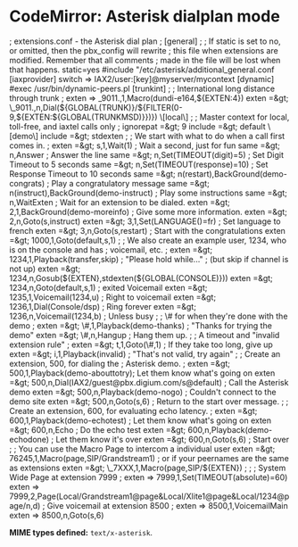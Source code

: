 CodeMirror: Asterisk dialplan mode
==================================

; extensions.conf - the Asterisk dial plan ; \[general\] ; ; If static is set to no, or omitted, then the pbx\_config will rewrite ; this file when extensions are modified. Remember that all comments ; made in the file will be lost when that happens. static=yes \#include "/etc/asterisk/additional\_general.conf \[iaxprovider\] switch =&gt; IAX2/user:\[key\]@myserver/mycontext \[dynamic\] \#exec /usr/bin/dynamic-peers.pl \[trunkint\] ; ; International long distance through trunk ; exten =&gt; \_9011.,1,Macro(dundi-e164,${EXTEN:4}) exten =&gt; \_9011.,n,Dial(${GLOBAL(TRUNK)}/${FILTER(0-9,${EXTEN:${GLOBAL(TRUNKMSD)}})}) \[local\] ; ; Master context for local, toll-free, and iaxtel calls only ; ignorepat =&gt; 9 include =&gt; default \[demo\] include =&gt; stdexten ; ; We start with what to do when a call first comes in. ; exten =&gt; s,1,Wait(1) ; Wait a second, just for fun same =&gt; n,Answer ; Answer the line same =&gt; n,Set(TIMEOUT(digit)=5) ; Set Digit Timeout to 5 seconds same =&gt; n,Set(TIMEOUT(response)=10) ; Set Response Timeout to 10 seconds same =&gt; n(restart),BackGround(demo-congrats) ; Play a congratulatory message same =&gt; n(instruct),BackGround(demo-instruct) ; Play some instructions same =&gt; n,WaitExten ; Wait for an extension to be dialed. exten =&gt; 2,1,BackGround(demo-moreinfo) ; Give some more information. exten =&gt; 2,n,Goto(s,instruct) exten =&gt; 3,1,Set(LANGUAGE()=fr) ; Set language to french exten =&gt; 3,n,Goto(s,restart) ; Start with the congratulations exten =&gt; 1000,1,Goto(default,s,1) ; ; We also create an example user, 1234, who is on the console and has ; voicemail, etc. ; exten =&gt; 1234,1,Playback(transfer,skip) ; "Please hold while..." ; (but skip if channel is not up) exten =&gt; 1234,n,Gosub(${EXTEN},stdexten(${GLOBAL(CONSOLE)})) exten =&gt; 1234,n,Goto(default,s,1) ; exited Voicemail exten =&gt; 1235,1,Voicemail(1234,u) ; Right to voicemail exten =&gt; 1236,1,Dial(Console/dsp) ; Ring forever exten =&gt; 1236,n,Voicemail(1234,b) ; Unless busy ; ; \# for when they're done with the demo ; exten =&gt; \#,1,Playback(demo-thanks) ; "Thanks for trying the demo" exten =&gt; \#,n,Hangup ; Hang them up. ; ; A timeout and "invalid extension rule" ; exten =&gt; t,1,Goto(\#,1) ; If they take too long, give up exten =&gt; i,1,Playback(invalid) ; "That's not valid, try again" ; ; Create an extension, 500, for dialing the ; Asterisk demo. ; exten =&gt; 500,1,Playback(demo-abouttotry); Let them know what's going on exten =&gt; 500,n,Dial(IAX2/guest@pbx.digium.com/s@default) ; Call the Asterisk demo exten =&gt; 500,n,Playback(demo-nogo) ; Couldn't connect to the demo site exten =&gt; 500,n,Goto(s,6) ; Return to the start over message. ; ; Create an extension, 600, for evaluating echo latency. ; exten =&gt; 600,1,Playback(demo-echotest) ; Let them know what's going on exten =&gt; 600,n,Echo ; Do the echo test exten =&gt; 600,n,Playback(demo-echodone) ; Let them know it's over exten =&gt; 600,n,Goto(s,6) ; Start over ; ; You can use the Macro Page to intercom a individual user exten =&gt; 76245,1,Macro(page,SIP/Grandstream1) ; or if your peernames are the same as extensions exten =&gt; \_7XXX,1,Macro(page,SIP/${EXTEN}) ; ; ; System Wide Page at extension 7999 ; exten =&gt; 7999,1,Set(TIMEOUT(absolute)=60) exten =&gt; 7999,2,Page(Local/Grandstream1@page&Local/Xlite1@page&Local/1234@page/n,d) ; Give voicemail at extension 8500 ; exten =&gt; 8500,1,VoicemailMain exten =&gt; 8500,n,Goto(s,6)

**MIME types defined:** `text/x-asterisk`.
